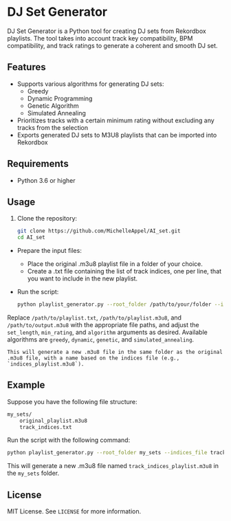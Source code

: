 # DJ Set Generator

DJ Set Generator is a Python tool for creating DJ sets from Rekordbox playlists. The tool takes into account track key compatibility, BPM compatibility, and track ratings to generate a coherent and smooth DJ set.

## Features

-   Supports various algorithms for generating DJ sets:
    -   Greedy
    -   Dynamic Programming
    -   Genetic Algorithm
    -   Simulated Annealing
-   Prioritizes tracks with a certain minimum rating without excluding any tracks from the selection
-   Exports generated DJ sets to M3U8 playlists that can be imported into Rekordbox

## Requirements

-   Python 3.6 or higher

## Usage

1.  Clone the repository:
    
     ```bash
     git clone https://github.com/MichelleAppel/AI_set.git 
     cd AI_set
     ```
    
-   Prepare the input files:
    
    -   Place the original .m3u8 playlist file in a folder of your choice.
    -   Create a .txt file containing the list of track indices, one per line, that you want to include in the new playlist.
-   Run the script:
    
     ```bash
     python playlist_generator.py --root_folder /path/to/your/folder --indices_file indices.txt
     ```
    
Replace `/path/to/playlist.txt`, `/path/to/playlist.m3u8`, and `/path/to/output.m3u8` with the appropriate file paths, and adjust the `set_length`, `min_rating`, and `algorithm` arguments as desired. Available algorithms are `greedy`, `dynamic`, `genetic`, and `simulated_annealing`.
    
    This will generate a new .m3u8 file in the same folder as the original .m3u8 file, with a name based on the indices file (e.g., `indices_playlist.m3u8`).
    

## Example

Suppose you have the following file structure:

```markdown
my_sets/
    original_playlist.m3u8
    track_indices.txt
```

Run the script with the following command:

```bash
python playlist_generator.py --root_folder my_sets --indices_file track_indices.txt
```

This will generate a new .m3u8 file named `track_indices_playlist.m3u8` in the `my_sets` folder.

## License

MIT License. See `LICENSE` for more information.
